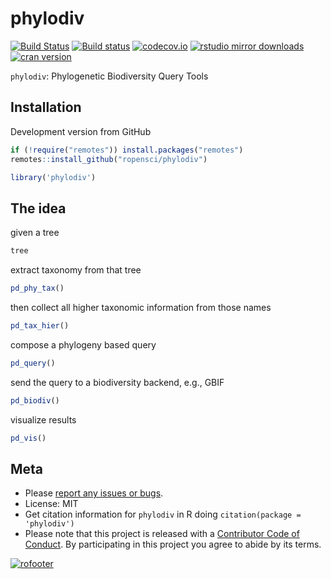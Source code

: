 phylodiv
========




[![Build Status](https://travis-ci.org/ropensci/phylodiv.svg?branch=master)](https://travis-ci.org/ropensci/phylodiv)
[![Build status](https://ci.appveyor.com/api/projects/status/6mgc02mkd8j4sq3g/branch/master)](https://ci.appveyor.com/project/sckott/phylodiv-175/branch/master)
[![codecov.io](https://codecov.io/github/ropensci/phylodiv/coverage.svg?branch=master)](https://codecov.io/github/ropensci/phylodiv?branch=master)
[![rstudio mirror downloads](http://cranlogs.r-pkg.org/badges/phylodiv)](https://github.com/metacran/cranlogs.app)
[![cran version](http://www.r-pkg.org/badges/version/phylodiv)](https://cran.r-project.org/package=phylodiv)


`phylodiv`: Phylogenetic Biodiversity Query Tools


## Installation

Development version from GitHub


```r
if (!require("remotes")) install.packages("remotes")
remotes::install_github("ropensci/phylodiv")
```


```r
library('phylodiv')
```

## The idea

given a tree

```r
tree
```

extract taxonomy from that tree

```r
pd_phy_tax()
```

then collect all higher taxonomic information from those names

```r
pd_tax_hier()
```

compose a phylogeny based query

```r
pd_query()
```

send the query to a biodiversity backend, e.g., GBIF

```r
pd_biodiv()
```

visualize results

```r
pd_vis()
```

## Meta

* Please [report any issues or bugs](https://github.com/ropensci/phylodiv/issues).
* License: MIT
* Get citation information for `phylodiv` in R doing `citation(package = 'phylodiv')`
* Please note that this project is released with a [Contributor Code of Conduct](CODE_OF_CONDUCT.md).
By participating in this project you agree to abide by its terms.

[![rofooter](https://ropensci.org/public_images/github_footer.png)](https://ropensci.org)
